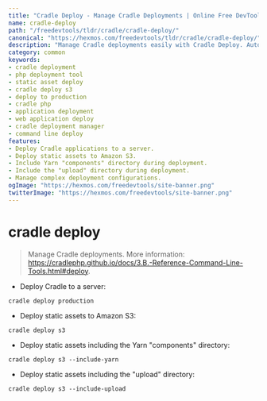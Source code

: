 ```yaml
---
title: "Cradle Deploy - Manage Cradle Deployments | Online Free DevTools by Hexmos"
name: cradle-deploy
path: "/freedevtools/tldr/cradle/cradle-deploy/"
canonical: "https://hexmos.com/freedevtools/tldr/cradle/cradle-deploy/"
description: "Manage Cradle deployments easily with Cradle Deploy. Automate deployments, deploy static assets, and streamline your development workflow. Free online tool, no registration required."
category: common
keywords:
- cradle deployment
- php deployment tool
- static asset deploy
- cradle deploy s3
- deploy to production
- cradle php
- application deployment
- web application deploy
- cradle deployment manager
- command line deploy
features:
- Deploy Cradle applications to a server.
- Deploy static assets to Amazon S3.
- Include Yarn "components" directory during deployment.
- Include the "upload" directory during deployment.
- Manage complex deployment configurations.
ogImage: "https://hexmos.com/freedevtools/site-banner.png"
twitterImage: "https://hexmos.com/freedevtools/site-banner.png"
---
```


# cradle deploy

> Manage Cradle deployments.
> More information: <https://cradlephp.github.io/docs/3.B.-Reference-Command-Line-Tools.html#deploy>.

- Deploy Cradle to a server:

`cradle deploy production`

- Deploy static assets to Amazon S3:

`cradle deploy s3`

- Deploy static assets including the Yarn "components" directory:

`cradle deploy s3 --include-yarn`

- Deploy static assets including the "upload" directory:

`cradle deploy s3 --include-upload`
